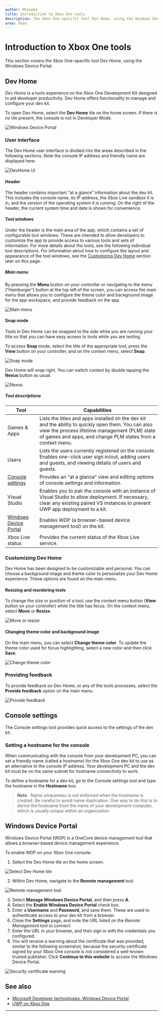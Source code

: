 ```yaml
---
author: Mtoepke
title: Introduction to Xbox One tools
description: The Xbox One-specific tool Dev Home, using the Windows Device Portal.
area: Xbox
---
```


# Introduction to Xbox One tools

This section covers the Xbox One-specific tool _Dev Home_, using the Windows Device Portal.

## Dev Home

_Dev Home_ is a tools experience on the Xbox One Development Kit designed to aid developer productivity. Dev Home offers functionality to manage and configure your dev kit.

To open Dev Home, select the **Dev Home** tile on the home screen. If there is no tile present, the console is not in Developer Mode.

  ![Windows Device Portal](images/windowsdeviceportal_1.png)

### User interface
The Dev Home user interface is divided into the areas described in the following sections. Note the console IP address and friendly name are displayed here.

  ![DevHome UI](images/devhome_ui.png)

#### Header
The header contains important “at a glance” information about the dev kit. This includes the console name, its IP address, the Xbox Live sandbox it is in, and the version of the operating system it is running. On the right of the header, the current system time and date is shown for convenience.

#### Tool windows
Under the header is the main area of the app, which contains a set of configurable tool windows. These are intended to allow developers to customize the app to provide access to various tools and sets of information. For more details about the tools, see the following individual tool descriptions. For information about how to configure the layout and appearance of the tool windows, see the [Customizing Dev Home](#customizing-dev-home) section later on this page.

##### Main menu
By pressing the **Menu** button on your controller or navigating to the menu (“Hamburger”) button at the top left of the screen, you can access the main menu that allows you to configure the theme color and background image for the app workspace, and provide feedback on the app.

  ![Main menu](images/devhome_mainmenu.png)

#### Snap mode
Tools in Dev Home can be snapped to the side while you are running your title so that you can have easy access to tools while you are testing.

To access **Snap** mode, select the title of the appropriate tool, press the **View** button on your controller, and on the context menu, select **Snap**.

  ![Snap mode](images/devhome_snapmode.png)

Dev Home will snap right. You can switch context by double tapping the **Nexus** button as usual.

  ![Nexus](images/devhome_nexus.png)

##### Tool descriptions
| Tool  | Capabilities |
|-------|--------------|
| Games & Apps  | Lists the titles and apps installed on the dev kit and the ability to quickly open them. You can also view the process lifetime management (PLM) state of games and apps, and change PLM states from a context menu. |
| Users | Lists the users currently registered on the console. Enables one-click user sign in/out, adding users and guests, and viewing details of users and guests. |
| [Console settings](#console-settings) | Provides an “at a glance” view and editing options of console settings and information. |
| Visual Studio | Enables you to pair the console with an instance of Visual Studio to allow deployment. If necessary, clear any existing paired VS instances to prevent UWP app deployment to a kit. |
| [Windows Device Portal](#windows-device-portal) | Enables WDP (a browser-based device management tool) on the kit. |
| Xbox Live status | Provides the current status of the Xbox Live service. |

### Customizing Dev Home

Dev Home has been designed to be customizable and personal. You can choose a background image and theme color to personalize your Dev Home experience. These options are found on the main menu.

#### Resizing and reordering tools
To change the size or position of a tool, use the context menu button (**View** button on your controller) while the title has focus. On the context menu, select **Move** or **Resize**.

  ![Move or resize](images/devhome_move.png)

#### Changing theme color and background image
On the main menu, you can select **Change theme color**. To update the theme color used for focus highlighting, select a new color and then click **Save**.

  ![Change theme color](images/devhome_colors.png)

### Providing feedback
To provide feedback on Dev Home, or any of the tools processes, select the **Provide feedback** option on the main menu.

  ![Provide feedback](images/devhome_feedback.png)

## Console settings
The Console settings tool provides quick access to the settings of the dev kit.

### Setting a hostname for the console
When communicating with the console from your development PC, you can set a friendly name (called a _hostname_) for the Xbox One dev kit to use as an alternative to the console IP address. Your development PC and the dev kit must be on the same subnet for hostname connectivity to work.  

To define a hostname for a dev kit, go to the Console settings tool and type the hostname in the __Hostname__ box.  

  > **Note**
            &nbsp;&nbsp;Name uniqueness is not enforced when the hostname is created. Be careful to avoid name duplication. One way to do this is to derive the hostname from the name of your development computer, which is usually unique within an organization.

## Windows Device Portal
Windows Device Portal (WDP) is a OneCore device management tool that allows a browser-based device management experience.

To enable WDP on your Xbox One console:

1. Select the Dev Home tile on the home screen.

  ![Select Dev Home tile](images/windowsdeviceportal_1.png)

2. Within Dev Home, navigate to the **Remote management** tool.

  ![Remote management tool](images/windowsdeviceportal_2.png)

3. Select __Manage Windows Device Portal__, and then press __A__.
4. Select the __Enable Windows Device Portal__ check box.
5. Enter a __Username__ and __Password__, and save them. These are used to authenticate access to your dev kit from a browser.
6. Close the __Settings__ page, and note the URL listed on the _Remote Management_ tool to connect.
7. Enter the URL in your browser, and then sign in with the credentials you configured.
8. You will receive a warning about the certificate that was provided, similar to the following screenshot, because the security certificate signed by your Xbox One console is not considered a well-known trusted publisher. Click **Continue to this website** to access the Windows Device Portal.

  ![Security certificate warning](images/security_cert_warning.jpg)

## See also
- [Microsoft Developer technologies: Windows Device Portal](https://ms-iot.github.io/content/en-US/win10/tools/DevicePortal.htm)
- [UWP on Xbox One](index.md)



----


<!--HONumber=Jun16_HO3-->


